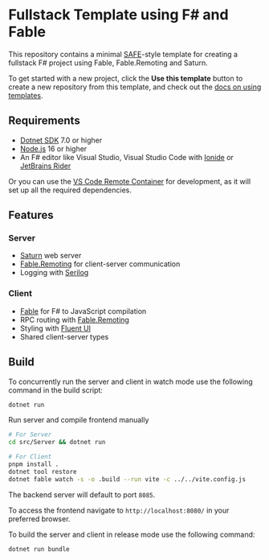 # Fullstack Template using F# and Fable

This repository contains a minimal [SAFE](https://safe-stack.github.io/docs/intro/)-style template for creating a fullstack F# project using Fable, Fable.Remoting and Saturn. 

To get started with a new project, click the **Use this template** button to create a new repository from this template, and check out the [docs on using templates](https://docs.github.com/en/github/creating-cloning-and-archiving-repositories/creating-a-repository-from-a-template).

## Requirements 

* [Dotnet SDK](https://www.microsoft.com/net/download/core) 7.0 or higher
* [Node.js](https://nodejs.org) 16 or higher
* An F# editor like Visual Studio, Visual Studio Code with [Ionide](http://ionide.io/) or [JetBrains Rider](https://www.jetbrains.com/rider/)

Or you can use the [VS Code Remote Container](https://code.visualstudio.com/docs/remote/containers?WT.mc_id=dotnet-33392-aapowell) for development, as it will set up all the required dependencies.

## Features 

### Server 

* [Saturn](https://saturnframework.org/) web server
* [Fable.Remoting](https://zaid-ajaj.github.io/Fable.Remoting/#/server-setup/saturn) for client-server communication
* Logging with [Serilog](https://serilog.net/)

### Client

* [Fable](https://fable.io/) for F# to JavaScript compilation
* RPC routing with [Fable.Remoting](https://zaid-ajaj.github.io/Fable.Remoting/#/client-setup/fable)
* Styling with [Fluent UI](https://github.com/sydsutton/FS.FluentUI)
* Shared client-server types

## Build

To concurrently run the server and client in watch mode use the following command in the build script:

```bash
dotnet run
```

Run server and compile frontend manually

```bash
# For Server
cd src/Server && dotnet run

# For Client
pnpm install .
dotnet tool restore
dotnet fable watch -s -o .build --run vite -c ../../vite.config.js
```
The backend server will default to port `8085`.

To access the frontend navigate to `http://localhost:8080/` in your preferred browser.

To build the server and client in release mode use the following command:

```bash
dotnet run bundle
```